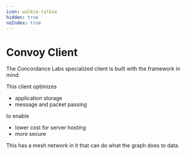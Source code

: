 ```yaml
---
icon: walkie-talkie
hidden: true
noIndex: true
---
```


# Convoy Client

The Concordance Labs specialized client is built with the framework in mind.&#x20;

This client optimizes&#x20;

* application storage
* message and packet passing&#x20;



to enable&#x20;

* lower cost for server hosting
* more secure&#x20;



This has a mesh network in it that can do what the graph does to data.&#x20;
